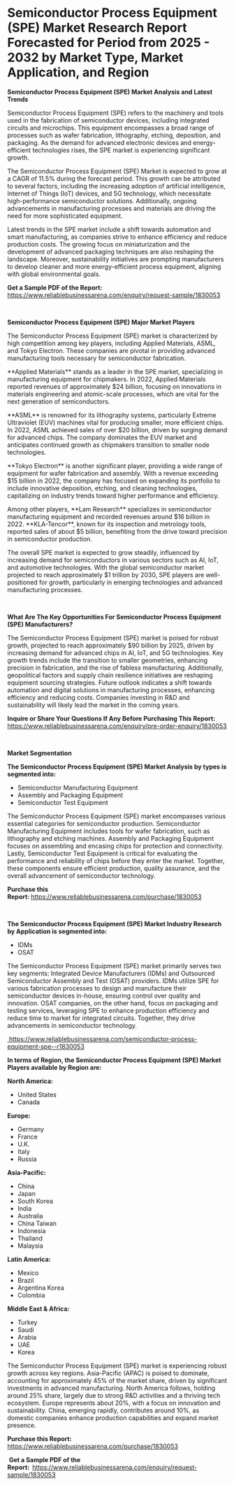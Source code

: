 <p><h1>Semiconductor Process Equipment (SPE) Market Research Report Forecasted for Period from 2025 -  2032 by Market Type, Market Application, and Region</h1></p><p><strong>Semiconductor Process Equipment (SPE) Market Analysis and Latest Trends</strong></p>
<p><p>Semiconductor Process Equipment (SPE) refers to the machinery and tools used in the fabrication of semiconductor devices, including integrated circuits and microchips. This equipment encompasses a broad range of processes such as wafer fabrication, lithography, etching, deposition, and packaging. As the demand for advanced electronic devices and energy-efficient technologies rises, the SPE market is experiencing significant growth.</p><p>The Semiconductor Process Equipment (SPE) Market is expected to grow at a CAGR of 11.5% during the forecast period. This growth can be attributed to several factors, including the increasing adoption of artificial intelligence, Internet of Things (IoT) devices, and 5G technology, which necessitate high-performance semiconductor solutions. Additionally, ongoing advancements in manufacturing processes and materials are driving the need for more sophisticated equipment.</p><p>Latest trends in the SPE market include a shift towards automation and smart manufacturing, as companies strive to enhance efficiency and reduce production costs. The growing focus on miniaturization and the development of advanced packaging techniques are also reshaping the landscape. Moreover, sustainability initiatives are prompting manufacturers to develop cleaner and more energy-efficient process equipment, aligning with global environmental goals.</p></p>
<p><strong>Get a Sample PDF of the Report:&nbsp;</strong> <a href="https://www.reliablebusinessarena.com/enquiry/request-sample/1830053?utm_campaign=2206&utm_medium=2&utm_source=Github&utm_content=ia&utm_term=15042025&utm_id=semiconductor-process-equipment-spe">https://www.reliablebusinessarena.com/enquiry/request-sample/1830053</a></p>
<p>&nbsp;</p>
<p><strong>Semiconductor Process Equipment (SPE) Major Market Players</strong></p>
<p><p>The Semiconductor Process Equipment (SPE) market is characterized by high competition among key players, including Applied Materials, ASML, and Tokyo Electron. These companies are pivotal in providing advanced manufacturing tools necessary for semiconductor fabrication.</p><p>**Applied Materials** stands as a leader in the SPE market, specializing in manufacturing equipment for chipmakers. In 2022, Applied Materials reported revenues of approximately $24 billion, focusing on innovations in materials engineering and atomic-scale processes, which are vital for the next generation of semiconductors.</p><p>**ASML** is renowned for its lithography systems, particularly Extreme Ultraviolet (EUV) machines vital for producing smaller, more efficient chips. In 2022, ASML achieved sales of over $20 billion, driven by surging demand for advanced chips. The company dominates the EUV market and anticipates continued growth as chipmakers transition to smaller node technologies.</p><p>**Tokyo Electron** is another significant player, providing a wide range of equipment for wafer fabrication and assembly. With a revenue exceeding $15 billion in 2022, the company has focused on expanding its portfolio to include innovative deposition, etching, and cleaning technologies, capitalizing on industry trends toward higher performance and efficiency.</p><p>Among other players, **Lam Research** specializes in semiconductor manufacturing equipment and recorded revenues around $16 billion in 2022. **KLA-Tencor**, known for its inspection and metrology tools, reported sales of about $5 billion, benefiting from the drive toward precision in semiconductor production.</p><p>The overall SPE market is expected to grow steadily, influenced by increasing demand for semiconductors in various sectors such as AI, IoT, and automotive technologies. With the global semiconductor market projected to reach approximately $1 trillion by 2030, SPE players are well-positioned for growth, particularly in emerging technologies and advanced manufacturing processes.</p></p>
<p>&nbsp;</p>
<p><strong>What Are The Key Opportunities For Semiconductor Process Equipment (SPE) Manufacturers?</strong></p>
<p><p>The Semiconductor Process Equipment (SPE) market is poised for robust growth, projected to reach approximately $90 billion by 2025, driven by increasing demand for advanced chips in AI, IoT, and 5G technologies. Key growth trends include the transition to smaller geometries, enhancing precision in fabrication, and the rise of fabless manufacturing. Additionally, geopolitical factors and supply chain resilience initiatives are reshaping equipment sourcing strategies. Future outlook indicates a shift towards automation and digital solutions in manufacturing processes, enhancing efficiency and reducing costs. Companies investing in R&D and sustainability will likely lead the market in the coming years.</p></p>
<p><strong>Inquire or Share Your Questions If Any Before Purchasing This Report:</strong> <a href="https://www.reliablebusinessarena.com/enquiry/pre-order-enquiry/1830053?utm_campaign=2206&utm_medium=2&utm_source=Github&utm_content=ia&utm_term=15042025&utm_id=semiconductor-process-equipment-spe">https://www.reliablebusinessarena.com/enquiry/pre-order-enquiry/1830053</a></p>
<p>&nbsp;</p>
<p><strong>Market Segmentation</strong></p>
<p><strong>The Semiconductor Process Equipment (SPE) Market Analysis by types is segmented into:</strong></p>
<p><ul><li>Semiconductor Manufacturing Equipment</li><li>Assembly and Packaging Equipment</li><li>Semiconductor Test Equipment</li></ul></p>
<p><p>The Semiconductor Process Equipment (SPE) market encompasses various essential categories for semiconductor production. Semiconductor Manufacturing Equipment includes tools for wafer fabrication, such as lithography and etching machines. Assembly and Packaging Equipment focuses on assembling and encasing chips for protection and connectivity. Lastly, Semiconductor Test Equipment is critical for evaluating the performance and reliability of chips before they enter the market. Together, these components ensure efficient production, quality assurance, and the overall advancement of semiconductor technology.</p></p>
<p><strong>Purchase this Report:&nbsp;</strong><a href="https://www.reliablebusinessarena.com/purchase/1830053?utm_campaign=2206&utm_medium=2&utm_source=Github&utm_content=ia&utm_term=15042025&utm_id=semiconductor-process-equipment-spe">https://www.reliablebusinessarena.com/purchase/1830053</a></p>
<p>&nbsp;</p>
<p><strong>The Semiconductor Process Equipment (SPE) Market Industry Research by Application is segmented into:</strong></p>
<p><ul><li>IDMs</li><li>OSAT</li></ul></p>
<p><p>The Semiconductor Process Equipment (SPE) market primarily serves two key segments: Integrated Device Manufacturers (IDMs) and Outsourced Semiconductor Assembly and Test (OSAT) providers. IDMs utilize SPE for various fabrication processes to design and manufacture their semiconductor devices in-house, ensuring control over quality and innovation. OSAT companies, on the other hand, focus on packaging and testing services, leveraging SPE to enhance production efficiency and reduce time to market for integrated circuits. Together, they drive advancements in semiconductor technology.</p></p>
<p><a href="https://www.reliablebusinessarena.com/semiconductor-process-equipment-spe--r1830053?utm_campaign=2206&utm_medium=2&utm_source=Github&utm_content=ia&utm_term=15042025&utm_id=semiconductor-process-equipment-spe">&nbsp;https://www.reliablebusinessarena.com/semiconductor-process-equipment-spe--r1830053</a></p>
<p><strong>In terms of Region, the Semiconductor Process Equipment (SPE) Market Players available by Region are:</strong></p>
<p>
    <p> <strong> North America: </strong>
        <ul>
            <li>United States</li>
            <li>Canada</li>
        </ul>
        </p> 
    <p> <strong> Europe: </strong>
        <ul>
            <li>Germany</li>
            <li>France</li>
            <li>U.K.</li>
            <li>Italy</li>
            <li>Russia</li>
        </ul>
        </p> 
    <p> <strong> Asia-Pacific: </strong>
        <ul>
            <li>China</li>
            <li>Japan</li>
            <li>South Korea</li>
            <li>India</li>
            <li>Australia</li>
            <li>China Taiwan</li>
            <li>Indonesia</li>
            <li>Thailand</li>
            <li>Malaysia</li>
        </ul>
        </p> 
    <p> <strong> Latin America: </strong>
        <ul>
            <li>Mexico</li>
            <li>Brazil</li>
            <li>Argentina Korea</li>
            <li>Colombia</li>
        </ul>
        </p> 
    <p> <strong> Middle East & Africa: </strong>
        <ul>
            <li>Turkey</li>
            <li>Saudi</li>
            <li>Arabia</li>
            <li>UAE</li>
            <li>Korea</li>
        </ul>
    </p>
    </p>
<p><p>The Semiconductor Process Equipment (SPE) market is experiencing robust growth across key regions. Asia-Pacific (APAC) is poised to dominate, accounting for approximately 45% of the market share, driven by significant investments in advanced manufacturing. North America follows, holding around 25% share, largely due to strong R&D activities and a thriving tech ecosystem. Europe represents about 20%, with a focus on innovation and sustainability. China, emerging rapidly, contributes around 10%, as domestic companies enhance production capabilities and expand market presence.</p></p>
<p><strong>Purchase this Report: </strong><a href="https://www.reliablebusinessarena.com/purchase/1830053?utm_campaign=2206&utm_medium=2&utm_source=Github&utm_content=ia&utm_term=15042025&utm_id=semiconductor-process-equipment-spe">https://www.reliablebusinessarena.com/purchase/1830053</a></p>
<p>&nbsp;<strong>Get a Sample PDF of the Report:&nbsp;&nbsp;</strong><a href="https://www.reliablebusinessarena.com/enquiry/request-sample/1830053?utm_campaign=2206&utm_medium=2&utm_source=Github&utm_content=ia&utm_term=15042025&utm_id=semiconductor-process-equipment-spe">https://www.reliablebusinessarena.com/enquiry/request-sample/1830053</a></p>
<p><strong></strong></p>
<p><p></p><p></p><p></p></p>
